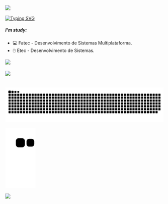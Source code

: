 <img src="https://capsule-render.vercel.app/api?type=waving&color=00f5d4&height=150&section=header" />

[![Typing SVG](https://readme-typing-svg.herokuapp.com/?color=00bfbf&size=35&center=true&vCenter=true&width=1000&lines=Hello,+my+name+is+Valéria;Welcome!+:%29)](https://git.io/typing-svg)


##### I'm study:
- 💻 Fatec - Desenvolvimento de Sistemas Multiplataforma. 
- 🖱️ Etec - Desenvolvimento de Sistemas.


<!--

<img align="center" src="https://cdn.jsdelivr.net/gh/devicons/devicon@latest/icons/javascript/javascript-original.svg" width="50" heigth="50" />
<img align="center" src="https://cdn.jsdelivr.net/gh/devicons/devicon@latest/icons/bootstrap/bootstrap-original.svg" width="50" heigth="50"/>
-->       
<div>
<a href="https://github.com/ValeriaDeFreitas">
<img loading="lazy" height="180em" src="https://github-readme-stats.vercel.app/api/top-langs/?username=ValeriaDeFreitas&layout=compact&langs_count=7&theme=neon&hiden_border"/> <br><br>
<img loading="lazy" height="180em" src="https://github-readme-stats.vercel.app/api?username=ValeriaDeFreitas&show_icons=true&theme=neon&include_all_commits=true&count_private=true"/>
</div>
<br>
<br>
<picture>
  <source
    media="(prefers-color-scheme: dark)"
    srcset="https://raw.githubusercontent.com/platane/snk/output/github-contribution-grid-snake-dark.svg"
  />
  <source
    media="(prefers-color-scheme: light)"
    srcset="https://raw.githubusercontent.com/platane/snk/output/github-contribution-grid-snake.svg"
  />
  <img
    alt="github contribution grid snake animation"
    src="https://raw.githubusercontent.com/platane/snk/output/github-contribution-grid-snake.svg"
  />
</picture>

![Snake animation](https://github.com/ValeriaDeFreitas/ValeriaDeFreitas/blob/output/github-contribution-grid-snake.svg)

<img src="https://capsule-render.vercel.app/api?type=waving&color=00f5d4&height=130&section=footer" />
    

